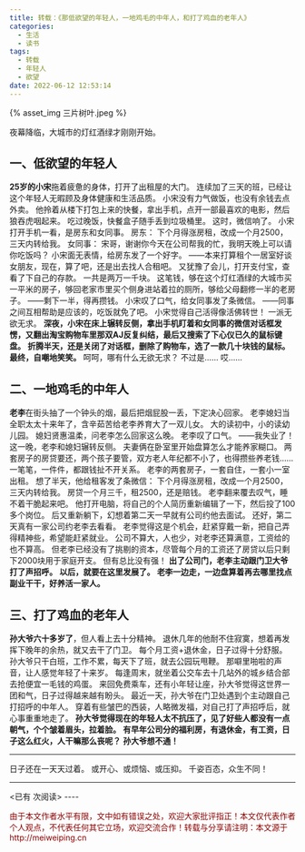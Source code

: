```yaml
---
title: 转载：《那低欲望的年轻人，一地鸡毛的中年人，和打了鸡血的老年人》
categories:
  - 生活
  - 读书
tags:
  - 转载
  - 年轻人
  - 欲望
date: 2022-06-12 12:53:14
---
```


{% asset_img 三片树叶.jpeg %} 

夜幕降临，大城市的灯红酒绿才刚刚开始。

## 一、低欲望的年轻人

**25岁的小宋**拖着疲惫的身体，打开了出租屋的大门。
连续加了三天的班，已经让这个年轻人无暇顾及身体健康和生活品质。
小宋没有力气做饭，也没有余钱去点外卖。
他拎着从楼下打包上来的快餐，拿出手机，点开一部最喜欢的电影，然后狼吞虎咽起来。
吃过晚饭，快餐盒子随手丢到垃圾桶里。
这时，微信响了。
小宋打开手机一看，是房东和女同事。
房东：
下个月得涨房租，改成一个月2500，三天内转给我。
女同事：
宋哥，谢谢你今天在公司帮我的忙，我明天晚上可以请你吃饭吗？
小宋面无表情，给房东发了一个好字。
——本来打算租个一居室好谈女朋友，现在，算了吧，还是出去找人合租吧。
又犹豫了会儿，打开支付宝，查看了下自己的存款。
一共是两万一千块。
这笔钱，够在这个灯红酒绿的大城市买一平米的房子，够回老家市里买个侧身进站着拉的厕所，够给父母翻修一半的老房子。
——剩下一半，得再攒钱。
小宋叹了口气，给女同事发了条微信。
——同事之间互相帮助是应该的，吃饭就免了吧。
小宋觉得自己活得像活佛转世！
一派无欲无求。
**深夜，小宋在床上辗转反侧，拿出手机盯着和女同事的微信对话框发愣，又翻出淘宝购物车里那双AJ反复纠结，最后又搜索了下心仪已久的鼠标键盘。**
**折腾半天，还是关闭了对话框，删除了购物车，选了一款几十块钱的鼠标。**
**最终，自嘲地笑笑。**
呵呵，哪有什么无欲无求？
不过是……
哎……


## 二、一地鸡毛的中年人

**老李**在街头抽了一个钟头的烟，最后把烟屁股一丢，下定决心回家。
老李媳妇当全职太太十来年了，含辛茹苦给老李养育大了一双儿女。
大的读初中，小的读幼儿园。
媳妇贤惠温柔，问老李怎么回家这么晚。
老李叹了口气。
——我失业了！
这一晚，老李和媳妇辗转反侧。
夫妻俩在卧室里开始盘算怎么才能养家糊口。
两套房子的房贷要还，两个孩子要管，双方老人年纪都不小了，也得攒些养老钱……
一笔笔，一件件，都跟钱扯不开关系。
老李的两套房子，一套自住，一套小一室出租。
想了半天，他给租客发了条微信：
下个月得涨房租，改成一个月2500，三天内转给我。
房贷一个月三千，租2500，还是赔钱。
老李翻来覆去叹气，睡不着干脆起来吧。
他打开电脑，将自己的个人简历重新编辑了一下，然后投了100多个岗位。
后又重新躺下，幻想着第二天一早就有公司约他去面试。
还好，第二天真有一家公司约老李去看看。
老李觉得这是个机会，赶紧穿戴一新，把自己弄得精神些，希望能赶紧就业。
公司不算大，人也少，对老李还算满意，工资给的也不算高。
但老李已经没有了挑剔的资本，尽管每个月的工资还了房贷以后只剩下2000块用于家庭开支。
但有总比没有强！
**出了公司门，老李主动跟门卫大爷打了声招呼。**
**以后，就要在这里发展了。**
**老李一边走，一边盘算着再去哪里找点副业干干，好养活一家人。**


## 三、打了鸡血的老年人

**孙大爷六十多岁了**，但人看上去十分精神。
退休几年的他耐不住寂寞，想着再发挥下晚年的余热，就又去干了门卫。
每个月工资+退休金，日子过得十分舒服。
孙大爷只干白班，工作不累，每天下了班，就去公园玩甩鞭。
那噼里啪啦的声音，让人感觉年轻了十来岁。
每逢周末，就坐着公交车去十几站外的城乡结合部去抢便宜一毛钱的鸡蛋。
来回免费乘车，还有小年轻让座，孙大爷觉得这世界一团和气，日子过得越来越有盼头。
最近一天，孙大爷在门卫处遇到个主动跟自己打招呼的中年人。
穿着有些皱巴的西装，人略微发福，对自己打了声招呼后，就心事重重地走了。
**孙大爷觉得现在的年轻人太不抗压了，见了好些人都没有一点朝气，个个皱着眉头，拉着脸。**
**有早年公司分的福利房，有退休金，有工资，日子这么红火，人干嘛那么丧呢？**
**孙大爷想不通！**

------

日子还在一天天过着。
或开心、或烦恼、或压抑。
千姿百态，众生不同！

----
<span id="busuanzi_container_page_pv">
<已有 <span id="busuanzi_value_page_pv"></span> 次阅读>
</span>
----

<p style="color:darkred"> 由于本文作者水平有限，文中如有错误之处，欢迎大家批评指正！本文仅代表作者个人观点，不代表任何其它立场，欢迎交流合作！转载与分享请注明：本文源于 http://meiweiping.cn </p>

